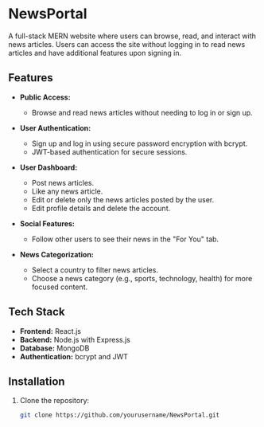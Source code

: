 # NewsPortal

A full-stack MERN website where users can browse, read, and interact with news articles. Users can access the site without logging in to read news articles and have additional features upon signing in.

## Features

- **Public Access:**
  - Browse and read news articles without needing to log in or sign up.

- **User Authentication:**
  - Sign up and log in using secure password encryption with bcrypt.
  - JWT-based authentication for secure sessions.

- **User Dashboard:**
  - Post news articles.
  - Like any news article.
  - Edit or delete only the news articles posted by the user.
  - Edit profile details and delete the account.

- **Social Features:**
  - Follow other users to see their news in the "For You" tab.

- **News Categorization:**
  - Select a country to filter news articles.
  - Choose a news category (e.g., sports, technology, health) for more focused content.

## Tech Stack

- **Frontend:** React.js
- **Backend:** Node.js with Express.js
- **Database:** MongoDB
- **Authentication:** bcrypt and JWT

## Installation

1. Clone the repository:
   ```bash
   git clone https://github.com/yourusername/NewsPortal.git

